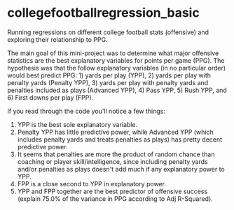 # collegefootballregression_basic

Running regressions on different college football stats (offensive) and exploring their relationship to PPG.

The main goal of this mini-project was to determine what major offensive statistics are the best explanatory variables for points per game (PPG). The hypothesis was that the follow explanatory variables (in no particular order) would best predict PPG: 1) yards per play (YPP), 2) yards per play with penalty yards (Penalty YPP), 3) yards per play with penalty yards and penalties included as plays (Advanced YPP), 4) Pass YPP, 5) Rush YPP, and 6) First downs per play (FPP).

If you read through the code you'll notice a few things:
  1. YPP is the best sole explanatory variable.
  2. Penalty YPP has little predictive power, while Advanced YPP (which includes penalty yards and treats penalties as plays) has pretty decent predictive power.
  3. It seems that penalties are more the product of random chance than coaching or player skill/intelligence, since including penalty yards and/or penalties as plays doesn't add much if any explanatory power to YPP.
  4. FPP is a close second to YPP in explanatory power.
  5. YPP and FPP together are the best predictor of offensive success (explain 75.0% of the variance in PPG according to Adj R-Squared).
